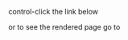 control-click the link below

[](/client/src/pages/docs/plugins.mdx)

or to see the rendered page go to [](http://localhost:3000/docs/plugins)